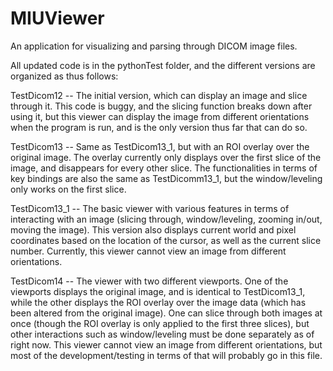 # MIUViewer

An application for visualizing and parsing through DICOM image files.

All updated code is in the pythonTest folder, and the different versions are organized as thus follows:

TestDicom12 -- The initial version, which can display an image and slice through it. This code is buggy, and the slicing function breaks down after using it, but this viewer can display the image from different orientations when the program is run, and is the only version thus far that can do so. 

TestDicom13 -- Same as TestDicom13_1, but with an ROI overlay over the original image. The overlay currently only displays over the first slice of the image, and disappears for every other slice. The functionalities in terms of key bindings are also the same as TestDicomm13_1, but the window/leveling only works on the first slice.

TestDicom13_1 -- The basic viewer with various features in terms of interacting with an image (slicing through, window/leveling, zooming in/out, moving the image). This version also displays current world and pixel coordinates based on the location of the cursor, as well as the current slice number. Currently, this viewer cannot view an image from different orientations.

TestDicom14 -- The viewer with two different viewports. One of the viewports displays the original image, and is identical to TestDicom13_1, while the other displays the ROI overlay over the image data (which has been altered from the original image). One can slice through both images at once (though the ROI overlay is only applied to the first three slices), but other interactions such as window/leveling must be done separately as of right now. This viewer cannot view an image from different orientations, but most of the development/testing in terms of that will probably go in this file.
